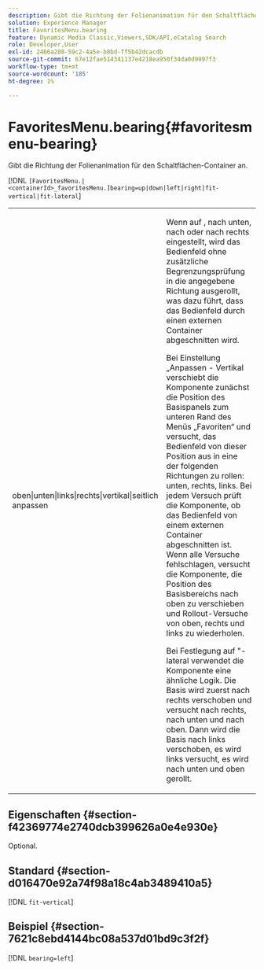 ```yaml
---
description: Gibt die Richtung der Folienanimation für den Schaltflächen-Container an.
solution: Experience Manager
title: FavoritesMenu.bearing
feature: Dynamic Media Classic,Viewers,SDK/API,eCatalog Search
role: Developer,User
exl-id: 2466a288-59c2-4a5e-b0bd-ff5b42dcacdb
source-git-commit: 67e12fae514341137e4218ea950f34da0d9997f3
workflow-type: tm+mt
source-wordcount: '185'
ht-degree: 1%

---
```


# FavoritesMenu.bearing{#favoritesmenu-bearing}

Gibt die Richtung der Folienanimation für den Schaltflächen-Container an.

[!DNL `[FavoritesMenu.|<containerId>_favoritesMenu.]bearing=up|down|left|right|fit-vertical|fit-lateral`]

<table id="table_2B109D2F91E64B5382B31921C3780FA5"> 
 <tbody> 
  <tr> 
   <td colname="col1"> <p><span class="codeph"> oben|unten|links|rechts|vertikal|seitlich anpassen</span> </p> </td> 
   <td colname="col2"> <p> Wenn <span class="codeph"> auf </span>, <span class="codeph"> nach unten</span>, <span class="codeph"> nach </span> oder <span class="codeph"> nach rechts</span> eingestellt, wird das Bedienfeld ohne zusätzliche Begrenzungsprüfung in die angegebene Richtung ausgerollt, was dazu führt, dass das Bedienfeld durch einen externen Container abgeschnitten wird. </p> <p>Bei <span class="codeph"> Einstellung „Anpassen - Vertikal</span> verschiebt die Komponente zunächst die Position des Basispanels zum unteren Rand des Menüs „Favoriten“ und versucht, das Bedienfeld von dieser Position aus in eine der folgenden Richtungen zu rollen: unten, rechts, links. Bei jedem Versuch prüft die Komponente, ob das Bedienfeld von einem externen Container abgeschnitten ist. Wenn alle Versuche fehlschlagen, versucht die Komponente, die Position des Basisbereichs nach oben zu verschieben und Rollout-Versuche von oben, rechts und links zu wiederholen. </p> <p>Bei Festlegung auf "<span class="codeph">-lateral</span> verwendet die Komponente eine ähnliche Logik. Die Basis wird zuerst nach rechts verschoben und versucht nach rechts, nach unten und nach oben. Dann wird die Basis nach links verschoben, es wird links versucht, es wird nach unten und oben gerollt. </p> </td> 
  </tr> 
 </tbody> 
</table>

## Eigenschaften {#section-f42369774e2740dcb399626a0e4e930e}

Optional.

## Standard {#section-d016470e92a74f98a18c4ab3489410a5}

[!DNL `fit-vertical`]

## Beispiel {#section-7621c8ebd4144bc08a537d01bd9c3f2f}

[!DNL `bearing=left`]
